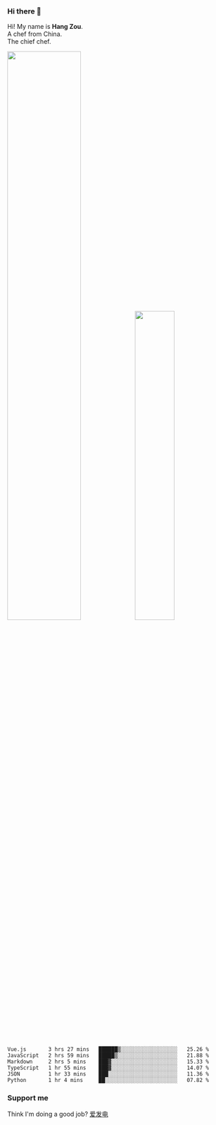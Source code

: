 ### Hi there 👋

Hi! My name is **Hang Zou**.  
A chef from China.  
The chief chef.

<img align="" width="57.5%" src="https://github-readme-stats.vercel.app/api?username=zouhangwithsweet&hide_title=true&hide_border=true&show_icons=true&include_all_commits=true&line_height=21" /><img align="" width="42.4%" src="https://github-readme-stats.vercel.app/api/top-langs/?username=zouhangwithsweet&hide_title=true&hide_border=true&layout=compact" />

<!--START_SECTION:waka-->

```text
Vue.js       3 hrs 27 mins   ██████▒░░░░░░░░░░░░░░░░░░   25.26 %
JavaScript   2 hrs 59 mins   █████▒░░░░░░░░░░░░░░░░░░░   21.88 %
Markdown     2 hrs 5 mins    ███▓░░░░░░░░░░░░░░░░░░░░░   15.33 %
TypeScript   1 hr 55 mins    ███▓░░░░░░░░░░░░░░░░░░░░░   14.07 %
JSON         1 hr 33 mins    ███░░░░░░░░░░░░░░░░░░░░░░   11.36 %
Python       1 hr 4 mins     ██░░░░░░░░░░░░░░░░░░░░░░░   07.82 %
```

<!--END_SECTION:waka-->

### Support me

Think I'm doing a good job? [爱发电](https://afdian.net/@zouhangsweet)
